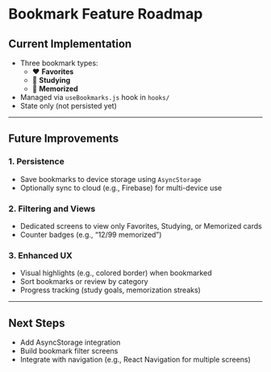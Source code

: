 # Bookmark Feature Roadmap

## Current Implementation
- Three bookmark types:
  - ❤️ **Favorites**
  - 📖 **Studying**
  - 🧠 **Memorized**
- Managed via `useBookmarks.js` hook in `hooks/`
- State only (not persisted yet)

---

## Future Improvements

### 1. Persistence
- Save bookmarks to device storage using `AsyncStorage`
- Optionally sync to cloud (e.g., Firebase) for multi-device use

### 2. Filtering and Views
- Dedicated screens to view only Favorites, Studying, or Memorized cards
- Counter badges (e.g., “12/99 memorized”)

### 3. Enhanced UX
- Visual highlights (e.g., colored border) when bookmarked
- Sort bookmarks or review by category
- Progress tracking (study goals, memorization streaks)

---

## Next Steps
- Add AsyncStorage integration
- Build bookmark filter screens
- Integrate with navigation (e.g., React Navigation for multiple screens)
